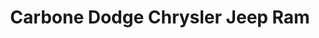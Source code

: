 ---
title: "Carbone Dodge Chrysler Jeep Ram"
url: /yorkville/carbone-dodge-chrysler-jeep-ram/
shop: car
---